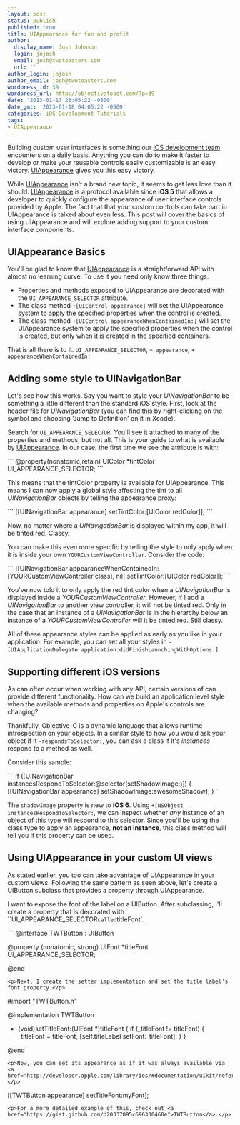 ```yaml
---
layout: post
status: publish
published: true
title: UIAppearance for fun and profit
author:
  display_name: Josh Johnson
  login: jnjosh
  email: josh@twotoasters.com
  url: ''
author_login: jnjosh
author_email: josh@twotoasters.com
wordpress_id: 39
wordpress_url: http://objectivetoast.com/?p=39
date: '2013-01-17 23:05:22 -0500'
date_gmt: '2013-01-18 04:05:22 -0500'
categories: iOS Development Tutorials
tags:
- UIAppearance
---
```

<p>Building custom user interfaces is something our <a href="http://twotoasters.com">iOS development team</a> encounters on a daily basis. Anything you can do to make it faster to develop or make your reusable controls easily customizable is an easy victory. <a href="http://developer.apple.com/library/ios/#documentation/uikit/reference/UIAppearance_Protocol/Reference/Reference.html">UIAppearance</a> gives you this easy victory.</p>

<p>While <a href="http://developer.apple.com/library/ios/#documentation/uikit/reference/UIAppearance_Protocol/Reference/Reference.html">UIAppearance</a> isn't a brand new topic, it seems to get less love than it should. <a href="http://developer.apple.com/library/ios/#documentation/uikit/reference/UIAppearance_Protocol/Reference/Reference.html">UIAppearance</a> is a protocol available since <strong>iOS 5</strong> that allows a developer to quickly configure the appearance of user interface controls provided by Apple. The fact that that your custom controls can take part in UIAppearance is talked about even less. This post will cover the basics of using UIAppearance and will explore adding support to your custom interface components.</p>
<h2>UIAppearance Basics</h2>
<p>You'll be glad to know that <a href="http://developer.apple.com/library/ios/#documentation/uikit/reference/UIAppearance_Protocol/Reference/Reference.html">UIAppearance</a> is a straightforward API with almost no learning curve. To use it you need only know three things.</p>
<ul>
<li>Properties and methods exposed to UIAppearance are decorated with the <code>UI_APPEARANCE_SELECTOR</code> attribute.</li>
<li>The class method <code>+[UIControl appearance]</code> will set the UIAppearance system to apply the specified properties when the control is created.</li>
<li>The class method <code>+[UIControl appearanceWhenContainedIn:]</code> will set the UIAppearance system to apply the specified properties when the control is created, but only when it is created in the specified containers.</li>
</ul>
<p>That is all there is to it. <code>UI_APPEARANCE_SELECTOR</code>, <code>+ appearance</code>, <code>+ appearanceWhenContainedIn:</code></p>
<h2>Adding some style to UINavigationBar</h2>
<p>Let's see how this works. Say you want to style your <em>UINavigationBar</em> to be something a little different than the standard iOS style. First, look at the header file for <em>UINavigationBar</em> (you can find this by right-clicking on the symbol and choosing 'Jump to Definition' on it in Xcode).</p>
<p>Search for <code>UI_APPEARANCE_SELECTOR</code>. You'll see it attached to many of the properties and methods, but not all. This is your guide to what is available by <a href="http://developer.apple.com/library/ios/#documentation/uikit/reference/UIAppearance_Protocol/Reference/Reference.html">UIAppearance</a>. In our case, the first time we see the attribute is with:</p>
```
@property(nonatomic,retain) UIColor *tintColor UI_APPEARANCE_SELECTOR;
```
<p>This means that the tintColor property is available for UIAppearance. This means I can now apply a global style affecting the tint to all <em>UINavigationBar</em> objects by telling the appearance proxy:</p>
```
[[UINavigationBar appearance] setTintColor:[UIColor redColor]];
```
<p>Now, no matter where a <em>UINavigationBar</em> is displayed within my app, it will be tinted red. Classy.</p>
<p>You can make this even more specific by telling the style to only apply when it is inside your own <code>YOURCustomViewController</code>. Consider the code:</p>
```
[[UINavigationBar appearanceWhenContainedIn:[YOURCustomViewController class], nil]
                               setTintColor:[UIColor redColor]];
```
<p>You've now told it to only apply the red tint color when a <em>UINavigationBar</em> is displayed inside a <em>YOURCustomViewController</em>. However, if I add a <em>UINavigationBar</em> to another view controller, it will not be tinted red. Only in the case that an instance of a <em>UINavigationBar</em> is in the hierarchy below an instance of a <em>YOURCustomViewController</em> will it be tinted red. Still classy.</p>
<p>All of these appearance styles can be applied as early as you like in your application. For example, you can set all your styles in <code>-[UIApplicationDelegate application:didFinishLaunchingWithOptions:]</code>.</p>
<h2>Supporting different iOS versions</h2>
<p>As can often occur when working with any API, certain versions of can provide different functionality. How can we build an application level style when the available methods and properties on Apple's controls are changing?</p>
<p>Thankfully, Objective-C is a dynamic language that allows runtime introspection on your objects. In a similar style to how you would ask your object if it <code>-respondsToSelector:</code>, you can ask a class if it's <em>instances</em> respond to a method as well.</p>
<p>Consider this sample:</p>
```
if ([UINavigationBar instancesRespondToSelector:@selector(setShadowImage:)]) {
    [[UINavigationBar appearance] setShadowImage:awesomeShadow];
}
```
<p>The <code>shadowImage</code> property is new to <strong>iOS 6</strong>. Using <code>+[NSObject instancesRespondToSelector:</code>, we can inspect whether <em>any</em> instance of an object of this type will respond to this selector. Since you'll be using the class type to apply an appearance, <strong>not an instance</strong>, this class method will tell you if this property can be used.</p>
<h2>Using UIAppearance in your custom UI views</h2>
<p>As stated earlier, you too can take advantage of UIAppearance in your custom views. Following the same pattern as seen above, let's create a UIButton subclass that provides a property through UIAppearance.</p>
<p>I want to expose the font of the label on a UIButton. After subclassing, I'll create a property that is decorated with ``UI_APPEARANCE_SELECTOR<code>called</code>titleFont`.</p>
```
@interface TWTButton : UIButton

@property (nonatomic, strong) UIFont *titleFont UI_APPEARANCE_SELECTOR;

@end
```
<p>Next, I create the setter implementation and set the title label's font property.</p>
```
#import "TWTButton.h"

@implementation TWTButton

- (void)setTitleFont:(UIFont *)titleFont
{
    if (_titleFont != titleFont) {
        _titleFont = titleFont;
        [self.titleLabel setFont:_titleFont];
    }
}

@end
```
<p>Now, you can set its appearance as if it was always available via <a href="http://developer.apple.com/library/ios/#documentation/uikit/reference/UIAppearance_Protocol/Reference/Reference.html">UIAppearance</a>:</p>
```
[[TWTButton appearance] setTitleFont:myFont];
```
<p>For a more detailed example of this, check out <a href="https://gist.github.com/d20337095c696330460e">TWTButton</a>.</p>

